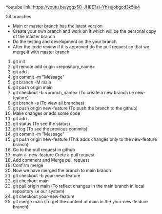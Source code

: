 Youtube link: https://youtu.be/ygqx50-JHEE?si=Yhsujobgcd3k5ie4

Git branches 

* Main or master branch has the latest version
* Create your own branch and work on it which will be the personal copy of the master branch
* Do the testing and development on the your branch
* After the code review if it is approved do the pull request so that we merge it with master branch

1. git init
2. git remote add origin <repository_name>
3. git add . 
4. git commit -m "Message"
5. git branch -M main
6. git push origin main
7. git checkout -b <branch_name>    (To create a new branch i.e new-feature)
8. git branch -a   (To view all branches)
9. git push origin new-feature     (To push the branch to the github)
10. Make changes or add some code
11. git add .
12. git status     (To see the status)
13. git log        (To see the previous commits)
14. git commit -m "Message"
15. git push origin new-feature          (This adds changes only to the new-feature branch) 
16. Go to the pull request in github
17. main <- new-feature  Crete a pull request
18. Add comment and Merge pull request
19. Confirm merge
20. Now we have merged the branch to main branch
21. git checkout -b your-new-feature 
22. git checkout main
23. git pull origin main   (To reflect changes in the main branch in local repository i.e our system)
24. git checkout your-new-feature
25. git merge main         (To get the content of main in the your-new-feature branch)